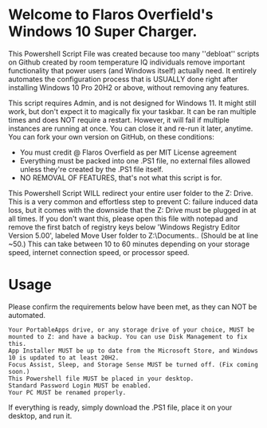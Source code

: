 # Welcome to Flaros Overfield's Windows 10 Super Charger.

This Powershell Script File was created because too many ''debloat'' scripts on Github created by room temperature IQ individuals remove important functionality that power users (and Windows itself) actually need. It entirely automates the configuration process that is USUALLY done right after installing Windows 10 Pro 20H2 or above, without removing any features. 

This script requires Admin, and is not designed for Windows 11. It might still work, but don't expect it to magically fix your taskbar. It can be ran multiple times and does NOT require a restart. However, it will fail if multiple instances are running at once. You can close it and re-run it later, anytime. You can fork your own version on GitHub, on these conditions:

* You must credit @ Flaros Overfield as per MIT License agreement
* Everything must be packed into one .PS1 file, no external files allowed unless they're created by the .PS1 file itself.
* NO REMOVAL OF FEATURES, that's not what this script is for.

This Powershell Script WILL redirect your entire user folder to the Z: Drive. This is a very common and effortless step to prevent C: failure induced data loss, but it comes with the downside that the Z: Drive must be plugged in at all times. If you don't want this, please open this file with notepad and remove the first batch of registry keys below 'Windows Registry Editor Version 5.00', labeled Move User folder to Z:\Documents.. (Should be at line ~50.) This can take between 10 to 60 minutes depending on your storage speed, internet connection speed, or processor speed. 

# Usage

Please confirm the requirements below have been met, as they can NOT be automated.

    Your PortableApps drive, or any storage drive of your choice, MUST be mounted to Z: and have a backup. You can use Disk Management to fix this.
    App Installer MUST be up to date from the Microsoft Store, and Windows 10 is updated to at least 20H2.
    Focus Assist, Sleep, and Storage Sense MUST be turned off. (Fix coming soon.)
    This Powershell file MUST be placed in your desktop.
    Standard Password Login MUST be enabled.
    Your PC MUST be renamed properly.

If everything is ready, simply download the .PS1 file, place it on your desktop, and run it.
